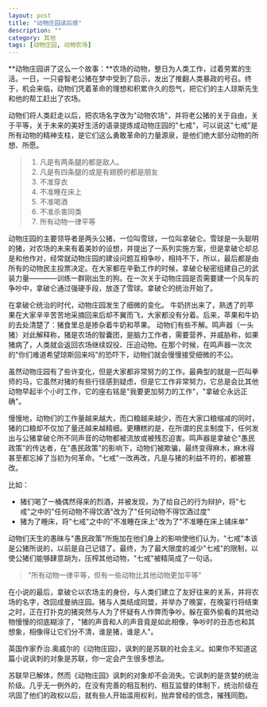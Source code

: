```yaml
---
layout: post
title: "动物庄园读后感"
description: ""
category: 其他
tags: [动物庄园, 动物农场]
---
```


**动物庄园讲了这么一个故事：**农场的动物，整日为人类工作，过着劳累的生活。一日，一只睿智老公猪在梦中受到了启示，发出了推翻人类暴政的号召。终于，机会来临，动物们凭着革命的理想和积累许久的怨气，把它们的主人琼斯先生和他的帮工赶出了农场。

动物们将人类赶走以后，把农场名字改为"动物农场"，并将老公猪的关于自由，关于平等，关于未来的美好生活的语录提炼成动物庄园的"七戒"，可以说这"七戒"是所有动物的精神支柱，是它们这么勇敢革命的力量源泉，是他们绝大部分动物的所想、所愿。

>1. 凡是有两条腿的都是敌人。
>2. 凡是有四条腿的或是有翅膀的都是朋友
>3. 不准穿衣
>4. 不准睡在床上
>5. 不准喝酒
>6. 不准杀害同类
>7. 所有动物一律平等


动物庄园的主要领导者是两头公猪，一位叫雪球，一位叫拿破仑。雪球是一头聪明的猪，对农场的未来有着美妙的设想，并提出了一系列实施方案，但是拿破仑却总是和他作对，经常就动物庄园的建设问题互相争吵，相持不下，所以，最后都是由所有的动物民主投票决定。在大家都在辛勤工作的时候，拿破仑秘密组建自己的武装力量————训练一群刚出生的狗。在一次关于动物庄园是否需要建一个风车的争吵中，拿破仑通过强硬手段，放逐了雪球。拿破仑的统治开始了。

在拿破仑统治的时代，动物庄园发生了细微的变化。 牛奶挤出来了，熟透了的苹果在大家辛辛苦苦地采摘回来后却不翼而飞，大家都没有分着。后来，苹果和牛奶的去处清楚了：猪食里总是掺杂着牛奶和苹果。 动物们有些不解。鸣声器（一头猪）对此解释称，猪是农场的智囊团，是脑力工作者，需要营养，并威胁称，如果猪病了，人类就会返回农场继续奴役、压迫动物。在那个时候，在鸣声器一次次的"你们难道希望琼斯回来吗"的恐吓下，动物们就会慢慢接受细微的不公。

虽然动物庄园有了些许变化，但是大家都非常努力的工作。最典型的就是一匹叫拳师的马，它虽然对猪的有些行径感到疑虑，但是它工作非常努力，它总是会比其他动物早起半个小时工作，它的座右铭是"我要更加努力的工作"，"拿破仑永远正确"。

慢慢地，动物们的工作量越来越大，而口粮越来越少，而在大家口粮缩减的同时，猪的口粮却不仅加了量还越来越精细。更糟糕的是，在所谓的民主制度下，任何发出与公猪拿破仑所不同声音的动物都被流放或被残忍迫害。鸣声器是拿破仑"愚民政策"的传达者，在"愚民政策"的影响下，动物们被欺骗，最终变得麻木，麻木得甚至都忘掉了当初为何革命。"七戒"一改再改，凡是与猪的利益不符的，都被篡改。


比如：

- 猪们喝了一桶偶然得来的烈酒，并被发现，为了给自己的行为辩护，将"七戒"之中的"任何动物不得饮酒"改为了"任何动物不得饮酒过度"
- 猪为了睡床，将"七戒"之中的"不准睡在床上"改为了"不准睡在床上铺床单"


动物们天生的愚昧与"愚民政策"所施加在他们身上的影响使他们认为，"七戒"本该是公猪所说的，以前是自己记错了。最终，为了最大限度的减少"七戒"的限制，以使公猪们能够肆意胡为，压榨其他动物，"七戒"被精简成了一句话。

>"所有动物一律平等，但有一些动物比其他动物更加平等"


在小说的最后，拿破仑以农场主的身份，与人类们建立了友好往来的关系，并将农场的名字，改回成曼纳庄园。猪与人类结成同盟，并举办了晚宴，在晚宴行将结束之时，正在打扑克的猪突然与人为了怀疑有人作弊而争吵。躲在窗外偷看的其他动物慢慢的彻底糊涂了，"猪的声音和人的声音竟是如此相像，争吵时的丑态也和其想象，相像得让它们分不清，谁是猪，谁是人"。


英国作家乔治.奥威尔的《动物庄园》，讽刺的是苏联的社会主义。如果你不知道这篇小说讽刺的对象是苏联，你一定会产生很多想法。

苏联早已解体，然而《动物庄园》讽刺的对象却不会消失。它讽刺的是贪婪的统治阶级。几乎无一例外的，在没有完善的相互制约、相互监督的体制下，统治阶级在巩固了他们的政权以后，就有些人开始滥用权利，抛弃曾经的信念，摧残同胞。

<!--
所以，以工人阶级为领导的人民民主专政（一党专政）和共产主义，都是很扯淡的东西。 而且从人的劣根性来讲，共产主义也是不可能实现的。
既然共产主义是扯淡的东西，那么"中国特色的社会主义"是什么呢？它不过像鸣声器天天挂嘴边的"你们难道希望琼斯回来吗"的恐吓语一样，是一个推行愚民政策的工具而已。

>好人不能当公务员，糟蹋好人；坏人也不能当公务员，那糟蹋老百姓。 ----前北京环保局副局长杜少中

**珍爱生命、远离政治。**

我们从小就被教育爱国，然后，你想过你为什么要爱国吗？它给了你什么？既然我们是社会主义国家，我们的奋斗目标是共产主义，那么，为什么还需要爱国？马克思说过，当我们达到共产主义时，我们不需要国家，国家没有存在的必要。其实，爱国不过是政治家利用人们的工具，是剥削人们的理由。在这个世界上，除了我们的父母，如果比较幸运，或许还有我们的伴侣，只有他们是无怨无悔的对我们好，不求回报的对我们好，因为我们任何的成就，都是他们的骄傲。所以，我们应该爱"家"，而不是"国"。-->

